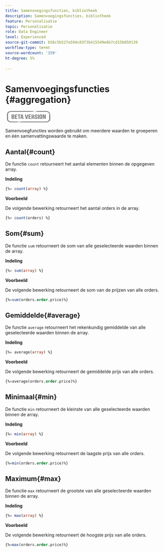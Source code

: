 ```yaml
---
title: Samenvoegingsfuncties, bibliotheek
description: Samenvoegingsfuncties, bibliotheek
feature: Personalisatie
topic: Personalisatie
role: Data Engineer
level: Experienced
source-git-commit: b58c5b527e594c03f3b415549e6b7cd15b050139
workflow-type: tm+mt
source-wordcount: '159'
ht-degree: 5%

---
```


# Samenvoegingsfuncties {#aggregation}

![](../../assets/do-not-localize/badge.png)

Samenvoegfuncties worden gebruikt om meerdere waarden te groeperen en één samenvattingswaarde te maken.

## Aantal{#count}

De functie `count` retourneert het aantal elementen binnen de opgegeven array.

**Indeling**

```sql
{%= count(array) %}
```

**Voorbeeld**

De volgende bewerking retourneert het aantal orders in de array.

```sql
{%= count(orders) %}
```

## Som{#sum}

De functie `sum` retourneert de som van alle geselecteerde waarden binnen de array.

**Indeling**

```sql
{%= sum(array) %}
```

**Voorbeeld**

De volgende bewerking retourneert de som van de prijzen van alle orders.

```sql
{%=sum(orders.order.price)%}
```

## Gemiddelde{#average}

De functie `average` retourneert het rekenkundig gemiddelde van alle geselecteerde waarden binnen de array.

**Indeling**

```sql
{%= average(array) %}
```

**Voorbeeld**

De volgende bewerking retourneert de gemiddelde prijs van alle orders.

```sql
{%=average(orders.order.price)%}
```

## Minimaal{#min}

De functie `min` retourneert de kleinste van alle geselecteerde waarden binnen de array.

**Indeling**

```sql
{%= min(array) %}
```

**Voorbeeld**

De volgende bewerking retourneert de laagste prijs van alle orders.

```sql
{%=min(orders.order.price)%}
```

## Maximum{#max}

De functie `max` retourneert de grootste van alle geselecteerde waarden binnen de array.

**Indeling**

```sql
{%= max(array) %}
```

**Voorbeeld**

De volgende bewerking retourneert de hoogste prijs van alle orders.

```sql
{%=max(orders.order.price)%}
```
